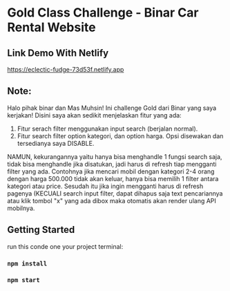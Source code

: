 # Gold Class Challenge - Binar Car Rental Website

## Link Demo With Netlify

https://eclectic-fudge-73d53f.netlify.app

## Note:

Halo pihak binar dan Mas Muhsin! Ini challenge Gold dari Binar yang saya kerjakan!
Disini saya akan sedikit menjelaskan fitur yang ada:

1. Fitur serach filter menggunakan input search (berjalan normal).
2. Fitur search filter option kategori, dan option harga. Opsi disewakan dan tersedianya saya DISABLE.

NAMUN, kekurangannya yaitu hanya bisa menghandle 1 fungsi search saja, tidak bisa menghandle jika disatukan, jadi harus di refresh tiap mengganti filter yang ada.
Contohnya jika mencari mobil dengan kategori 2-4 orang dengan harga 500.000 tidak akan keluar, hanya bisa memilih 1 filter antara kategori atau price. Sesudah itu jika ingin mengganti harus di refresh pagenya (KECUALI search input filter, dapat dihapus saja text pencariannya atau klik tombol "x" yang ada dibox maka otomatis akan render ulang API mobilnya.

## Getting Started 

run this conde one your project terminal:

### `npm install`
### `npm start`




